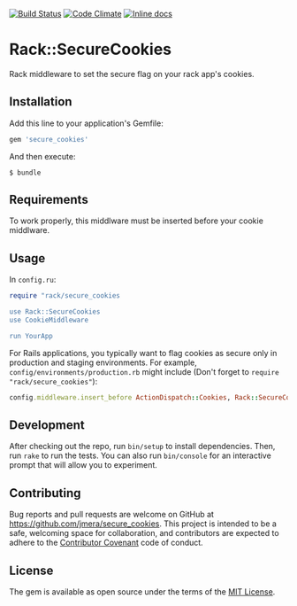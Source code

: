 [![Build Status](https://travis-ci.org/jmera/secure_cookies.svg?branch=master)](https://travis-ci.org/jmera/secure_cookies)
[![Code Climate](https://codeclimate.com/github/jmera/secure_cookies/badges/gpa.svg)](https://codeclimate.com/github/jmera/secure_cookies)
[![Inline docs](http://inch-ci.org/github/jmera/secure_cookies.svg?branch=master)](http://inch-ci.org/github/jmera/secure_cookies)

# Rack::SecureCookies

Rack middleware to set the secure flag on your rack app's cookies.

## Installation

Add this line to your application's Gemfile:

```ruby
gem 'secure_cookies'
```

And then execute:

    $ bundle

## Requirements

To work properly, this middlware must be inserted before your cookie middlware.

## Usage

In `config.ru`:

```ruby
require "rack/secure_cookies

use Rack::SecureCookies
use CookieMiddleware

run YourApp
```

For Rails applications, you typically want to flag cookies as secure only in production and staging environments.  For example, `config/environments/production.rb` might include (Don't forget to `require "rack/secure_cookies"`):

```ruby
config.middleware.insert_before ActionDispatch::Cookies, Rack::SecureCookies
```
## Development

After checking out the repo, run `bin/setup` to install dependencies. Then, run `rake` to run the tests. You can also run `bin/console` for an interactive prompt that will allow you to experiment.

## Contributing

Bug reports and pull requests are welcome on GitHub at https://github.com/jmera/secure_cookies. This project is intended to be a safe, welcoming space for collaboration, and contributors are expected to adhere to the [Contributor Covenant](contributor-covenant.org) code of conduct.

## License

The gem is available as open source under the terms of the [MIT License](http://opensource.org/licenses/MIT).
